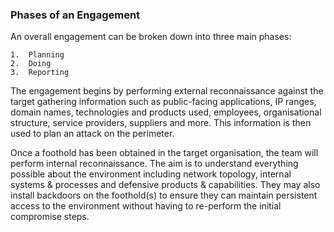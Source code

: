 ### Phases of an Engagement

An overall engagement can be broken down into three main phases:

	1.  Planning
	2.  Doing
	3.  Reporting

The engagement begins by performing external reconnaissance against the target gathering information such as public-facing applications, IP ranges, domain names, technologies and products used, employees, organisational structure, service providers, suppliers and more. This information is then used to plan an attack on the perimeter.

Once a foothold has been obtained in the target organisation, the team will perform internal reconnaissance. The aim is to understand everything possible about the environment including network topology, internal systems & processes and defensive products & capabilities. They may also install backdoors on the foothold(s) to ensure they can maintain persistent access to the environment without having to re-perform the initial compromise steps.